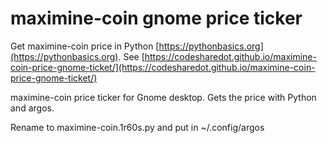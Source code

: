 # maximine-coin gnome price ticker

Get maximine-coin price in Python [https://pythonbasics.org](https://pythonbasics.org).
See [https://codesharedot.github.io/maximine-coin-price-gnome-ticket/](https://codesharedot.github.io/maximine-coin-price-gnome-ticket/)

maximine-coin price ticker for Gnome desktop. Gets the price with Python and argos.

Rename to maximine-coin.1r60s.py and put in ~/.config/argos
